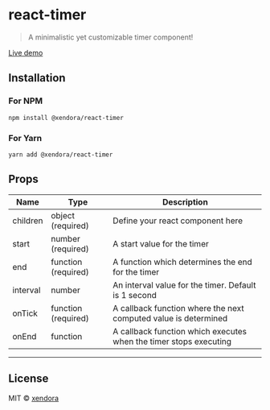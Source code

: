 # react-timer
> A minimalistic yet customizable timer component!

[Live demo](https://xendora.github.io/react-timer/examples)


<!-- [![NPM](https://img.shields.io/npm/v/react-timer.svg)](https://www.npmjs.com/package/react-timer) [![JavaScript Style Guide](https://img.shields.io/badge/code_style-standard-brightgreen.svg)](https://standardjs.com) -->

## Installation
### For NPM

```
npm install @xendora/react-timer
```

### For Yarn

```
yarn add @xendora/react-timer
```

## Props
| Name  | Type |  Description |
| ------------- | ------------- | ------------- |
| children  | object (required)  |    Define your react component here           |
| start | number (required)  | A start value for the timer               |
| end | function (required)  | A function which determines the end for the timer              |
| interval | number | An interval value for the timer. Default is 1 second               |
| onTick | function (required)  | A callback function where the next computed value is determined               |
| onEnd | function   | A callback function which executes when the timer stops executing               |
---

## License

MIT © [xendora](https://github.com/xendora)
